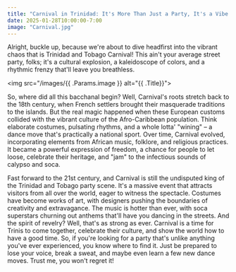 ```yaml
---
title: "Carnival in Trinidad: It's More Than Just a Party, It's a Vibe! Get Ready to Buss a wine!"
date: 2025-01-28T10:00:00-7:00
image: "Carnival.jpg"
---
```



Alright, buckle up, because we're about to dive headfirst into the vibrant chaos that is Trinidad and Tobago Carnival! This ain't your average street party, folks; it's a cultural explosion, a kaleidoscope of colors, and a rhythmic frenzy that'll leave you breathless.

<img src="/images/{{ .Params.image }} alt="{{ .Title}}">

So, where did all this bacchanal begin? Well, Carnival's roots stretch back to the 18th century, when French settlers brought their masquerade traditions to the islands. But the real magic happened when these European customs collided with the vibrant culture of the Afro-Caribbean population. Think elaborate costumes, pulsating rhythms, and a whole lotta' "wining" – a dance move that's practically a national sport. Over time, Carnival evolved, incorporating elements from African music, folklore, and religious practices. It became a powerful expression of freedom, a chance for people to let loose, celebrate their heritage, and "jam" to the infectious sounds of calypso and soca.

Fast forward to the 21st century, and Carnival is still the undisputed king of the Trinidad and Tobago party scene. It's a massive event that attracts visitors from all over the world, eager to witness the spectacle. Costumes have become works of art, with designers pushing the boundaries of creativity and extravagance. The music is hotter than ever, with soca superstars churning out anthems that'll have you dancing in the streets. And the spirit of revelry? Well, that's as strong as ever. Carnival is a time for Trinis to come together, celebrate their culture, and show the world how to have a good time. So, if you're looking for a party that's unlike anything you've ever experienced, you know where to find it. Just be prepared to lose your voice, break a sweat, and maybe even learn a few new dance moves. Trust me, you won't regret it!